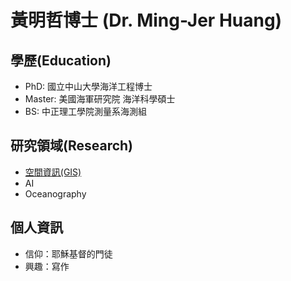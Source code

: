 # 黃明哲博士 (Dr. Ming-Jer Huang)

## 學歷(Education)

- PhD: 國立中山大學海洋工程博士
- Master: 美國海軍研究院 海洋科學碩士
- BS: 中正理工學院測量系海測組

## 研究領域(Research)

- [空間資訊(GIS)](./gis/GIS-main.md) 
- AI
- Oceanography

## 個人資訊

- 信仰：耶穌基督的門徒
- 興趣：寫作
